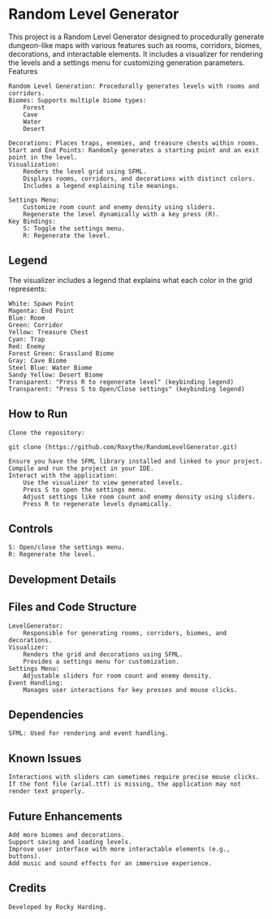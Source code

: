 # Random Level Generator

This project is a Random Level Generator designed to procedurally generate dungeon-like maps with various features such as rooms, corridors, biomes, decorations, and interactable elements. It includes a visualizer for rendering the levels and a settings menu for customizing generation parameters.
Features

    Random Level Generation: Procedurally generates levels with rooms and corridors.
    Biomes: Supports multiple biome types:
        Forest
        Cave
        Water
        Desert

    Decorations: Places traps, enemies, and treasure chests within rooms.
    Start and End Points: Randomly generates a starting point and an exit point in the level.
    Visualization:
        Renders the level grid using SFML.
        Displays rooms, corridors, and decorations with distinct colors.
        Includes a legend explaining tile meanings.

    Settings Menu:
        Customize room count and enemy density using sliders.
        Regenerate the level dynamically with a key press (R).
    Key Bindings:
        S: Toggle the settings menu.
        R: Regenerate the level.

## Legend

The visualizer includes a legend that explains what each color in the grid represents:

    White: Spawn Point
    Magenta: End Point
    Blue: Room
    Green: Corridor
    Yellow: Treasure Chest
    Cyan: Trap
    Red: Enemy
    Forest Green: Grassland Biome
    Gray: Cave Biome
    Steel Blue: Water Biome
    Sandy Yellow: Desert Biome
    Transparent: "Press R to regenerate level" (keybinding legend)
    Transparent: "Press S to Open/Close settings" (keybinding legend)

## How to Run

    Clone the repository:

    git clone (https://github.com/Roxythe/RandomLevelGenerator.git)

    Ensure you have the SFML library installed and linked to your project.
    Compile and run the project in your IDE.
    Interact with the application:
        Use the visualizer to view generated levels.
        Press S to open the settings menu.
        Adjust settings like room count and enemy density using sliders.
        Press R to regenerate levels dynamically.

## Controls

    S: Open/close the settings menu.
    R: Regenerate the level.

## Development Details
## Files and Code Structure

    LevelGenerator:
        Responsible for generating rooms, corridors, biomes, and decorations.
    Visualizer:
        Renders the grid and decorations using SFML.
        Provides a settings menu for customization.
    Settings Menu:
        Adjustable sliders for room count and enemy density.
    Event Handling:
        Manages user interactions for key presses and mouse clicks.

## Dependencies

    SFML: Used for rendering and event handling.

## Known Issues

    Interactions with sliders can sometimes require precise mouse clicks.
    If the font file (arial.ttf) is missing, the application may not render text properly.

## Future Enhancements

    Add more biomes and decorations.
    Support saving and loading levels.
    Improve user interface with more interactable elements (e.g., buttons).
    Add music and sound effects for an immersive experience.

## Credits

    Developed by Rocky Harding.
